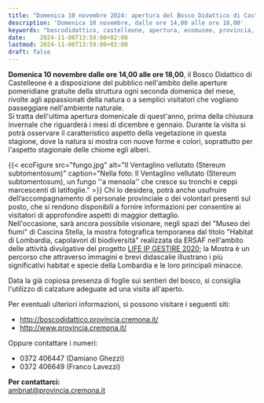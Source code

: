 ```yaml
---
title: "Domenica 10 novembre 2024: apertura del Bosco Didattico di Castelleone"
description: 'Domenica 10 novembre, dalle ore 14,00 alle ore 18,00' 
keywords: "boscodidattico, castelleone, apertura, ecomuseo, provincia, cremona, ambiente"
date:    2024-11-06T13:59:00+02:00
lastmod: 2024-11-06T13:59:00+02:00
draft: false
---
```


**Domenica 10 novembre dalle ore 14,00 alle ore 18,00**, il Bosco Didattico di Castelleone è a disposizione del pubblico nell'ambito delle aperture pomeridiane gratuite della struttura ogni seconda domenica del mese, rivolte agli appassionati della natura o a semplici visitatori che vogliano passeggiare nell'ambiente naturale.  
Si tratta dell'ultima apertura domenicale di quest'anno,  prima della chiusura invernale che riguarderà i mesi di dicembre e gennaio.
Durante la visita si potrà osservare il caratteristico aspetto della vegetazione in questa stagione, dove la natura si mostra con nuove forme e colori, soprattutto per l'aspetto stagionale delle chiome egli alberi.

{{< ecoFigure src="fungo.jpg" alt="Il Ventaglino vellutato (Stereum subtomentosum)" caption="Nella foto: Il Ventaglino vellutato (Stereum subtomentosum), un fungo ''a mensola'' che cresce su tronchi e ceppi marcescenti di latifoglie." >}}
Chi lo desidera, potrà anche usufruire dell’accompagnamento di personale provinciale o dei volontari presenti sul posto, che si rendono disponibili a fornire informazioni per consentire ai visitatori di approfondire aspetti di maggior dettaglio.  
Nell'occasione, sarà ancora possibile visionare, negli spazi del "Museo dei fiumi" di Cascina Stella, la mostra fotografica temporanea dal titolo "Habitat di Lombardia, capolavori di biodiversità" realizzata da ERSAF nell'ambito delle attività divulgative del progetto [LIFE IP GESTIRE 2020](https://naturachevale.it/il-progetto/life-gestire-2020/); la Mostra è un percorso che attraverso immagini e brevi didascalie illustrano i più significativi habitat e specie della Lombardia e le loro principali minacce.

Data la già copiosa presenza di foglie sui sentieri del bosco,  si consiglia l'utilizzo di calzature adeguate ad una visita all'aperto.

Per eventuali ulteriori informazioni, si possono visitare i seguenti siti:

- http://boscodidattico.provincia.cremona.it/
- http://www.provincia.cremona.it/

Oppure contattare i numeri: 

- 0372 406447 (Damiano Ghezzi)
- 0372 406649 (Franco Lavezzi)

**Per contattarci:**  
[ambnat@provincia.cremona.it](mailto:ambnat@provincia.cremona.it)


